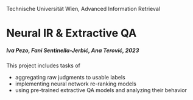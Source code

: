 Technische Universität Wien, Advanced Information Retrieval

# Neural IR & Extractive QA
##### Iva Pezo, Fani Sentinella-Jerbić, Ana Terović, 2023

This project includes tasks of

- aggregating raw judgments to usable labels
- implementing neural network re-ranking models
- using pre-trained extractive QA models and analyzing their behavior


